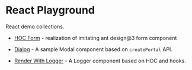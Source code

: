 # React Playground

React demo collections.

- [HOC Form](./src/pages/HOCForm/index.js) - realization of imitating ant design@3 form component

- [Dialog](./src/pages/dialog/index.js) - A sample Modal component based on `createPortal` API.

- [Render With Logger](./src/pages/renderWithLogger/index.js) - A Logger component based on HOC and hooks.

